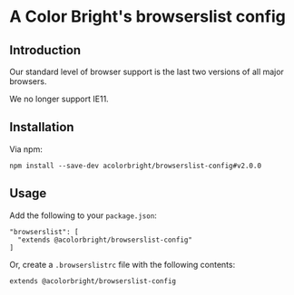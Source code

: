 # A Color Bright's browserslist config

## Introduction

Our standard level of browser support is the last two versions of all major browsers.

We no longer support IE11.

## Installation

Via npm:

```
npm install --save-dev acolorbright/browserslist-config#v2.0.0
```

## Usage

Add the following to your `package.json`:

```
"browserslist": [
  "extends @acolorbright/browserslist-config"
]
```

Or, create a `.browserslistrc` file with the following contents:

```
extends @acolorbright/browserslist-config
```
